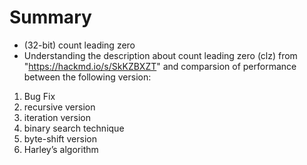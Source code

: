# Summary
* (32-bit) count leading zero
* Understanding the description about count leading zero (clz) from "https://hackmd.io/s/SkKZBXZT" and comparsion of performance between the following version:
1. Bug Fix
2. recursive version
3. iteration version
4. binary search technique
5. byte-shift version
6. Harley’s algorithm
